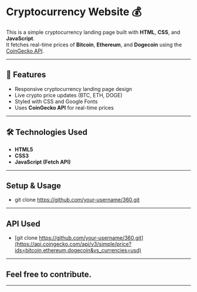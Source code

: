 # Cryptocurrency Website 💰

This is a simple cryptocurrency landing page built with **HTML**, **CSS**, and **JavaScript**.  
It fetches real-time prices of **Bitcoin**, **Ethereum**, and **Dogecoin** using the [CoinGecko API](https://www.coingecko.com/en/api).

---

## 🚀 Features
- Responsive cryptocurrency landing page design  
- Live crypto price updates (BTC, ETH, DOGE)  
- Styled with CSS and Google Fonts  
- Uses **CoinGecko API** for real-time prices  

---

## 🛠️ Technologies Used
- **HTML5**  
- **CSS3**  
- **JavaScript (Fetch API)**  

---
## Setup & Usage
- git clone https://github.com/your-username/360.git

---
## API Used
- [git clone https://github.com/your-username/360.git](https://api.coingecko.com/api/v3/simple/price?ids=bitcoin,ethereum,dogecoin&vs_currencies=usd)

---
## Feel free to contribute.


---

<!-- ## 📸 Screenshot
*(You can add a screenshot later by saving one in your `images` folder and adding this line below)*  
```markdown
![screenshot](./images/screenshot.png) -->
